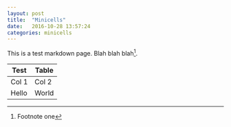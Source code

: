 ```yaml
---
layout: post
title:  "Minicells"
date:   2016-10-28 13:57:24
categories: minicells
---
```


This is a test markdown page. Blah blah blah[^1].

| Test | Table |
| ---- | ----- |
| Col 1 | Col 2 |
| Hello | World |

[^1]: Footnote one
